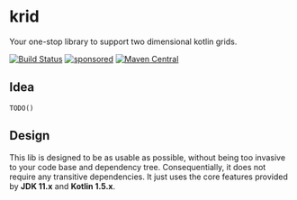 # krid

Your one-stop library to support two dimensional kotlin grids.

[![Build Status](https://github.com/toolisticon/krid/workflows/Development%20branches/badge.svg)](https://github.com/toolisticon/krid/actions)
[![sponsored](https://img.shields.io/badge/sponsoredBy-Holisticon-RED.svg)](https://holisticon.de/)
[![Maven Central](https://maven-badges.herokuapp.com/maven-central/io.toolisticon.lib/krid/badge.svg)](https://maven-badges.herokuapp.com/maven-central/io.toolisticon.lib/krid)


## Idea

`TODO()`


## Design

This lib is designed to be as usable as possible, without being too invasive to your code base and dependency tree. Consequentially, it does not require any transitive dependencies.
It just uses the core features provided by **JDK 11.x** and **Kotlin 1.5.x**.
